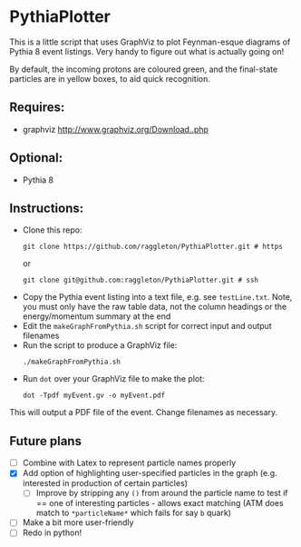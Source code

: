 # PythiaPlotter

This is a little script that uses GraphViz to plot Feynman-esque diagrams of Pythia 8 event listings. Very handy to figure out what is actually going on!

By default, the incoming protons are coloured green, and the final-state particles are in yellow boxes, to aid quick recognition.

## Requires:
- graphviz http://www.graphviz.org/Download..php

## Optional:
- Pythia 8 

## Instructions:

- Clone this repo:
	```
	git clone https://github.com/raggleton/PythiaPlotter.git # https

	```
	or 
	```
	git clone git@github.com:raggleton/PythiaPlotter.git # ssh

	```
- Copy the Pythia event listing into a text file, e.g. see `testLine.txt`. Note, you must only have the raw table data, not the column headings or the energy/momentum summary at the end
- Edit the `makeGraphFromPythia.sh` script for correct input and output filenames
- Run the script to produce a GraphViz file:
	```
	./makeGraphFromPythia.sh
	```
- Run `dot` over your GraphViz file to make the plot:
	```
	dot -Tpdf myEvent.gv -o myEvent.pdf
	```
This will output a PDF file of the event. Change filenames as necessary.


## Future plans

- [ ] Combine with Latex to represent particle names properly
- [x] Add option of highlighting user-specified particles in the graph (e.g. interested in production of certain particles)
	- [ ] Improve by stripping any `()` from around the particle name to test if == one of interesting particles - allows exact matching (ATM does match to `*particleName*` which fails for say `b` quark)
- [ ] Make a bit more user-friendly
- [ ] Redo in python!